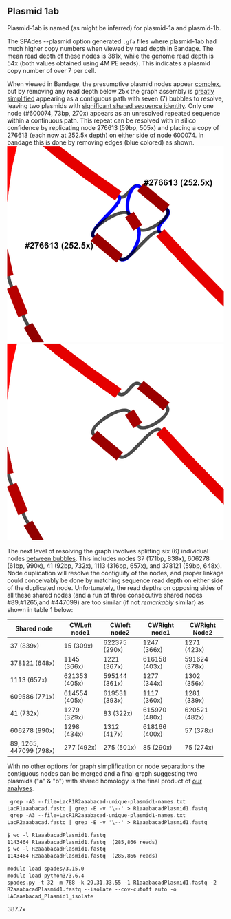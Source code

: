 ---
---

## Plasmid 1ab

Plasmid-1ab is named (as might be inferred) for plasmid-1a and plasmid-1b.

The SPAdes --plasmid option generated `.gfa` files where plasmid-1ab had much higher copy numbers when viewed by read depth in Bandage. The mean read depth of these nodes is 381x, while the genome read depth is 54x (both values obtained using 4M PE reads). This indicates a plasmid copy number of over 7 per cell. 

When viewed in Bandage, the presumptive plasmid nodes appear [complex](/fig/Plasmid1ab-exploded-before-trimming-selected.png), but by removing any read depth below 25x the graph assembly is [greatly simplified](/fig/Plasmid1ab-exploded-after-trimming.png) appearing as a contiguous path with seven (7) bubbles to resolve, leaving two plasmids with [significant shared sequence identity](/fig/Plasmid1ab-after-depth-25-trimming-best-layout.png). Only one node (#600074, 73bp, 270x) appears as an unresolved repeated sequence within a continuous path. This repeat can be resolved with in silico confidence by replicating node 276613 (59bp, 505x) and placing a copy of 276613 (each now at 252.5x depth) on either side of node 600074. In bandage this is done by removing edges (blue colored) as shown.
![Before edge removal](/fig/resolving-276613.png)
![After edge removal](/fig/resolving-600074-B.png) 

The next level of resolving the graph involves splitting six (6) individual nodes [between bubbles](/fig/Plasmid1ab-after-depth-25-trimming-best-layout-depth250-700.png). This includes nodes 37 (171bp, 838x), 606278 (61bp, 990x), 41 (92bp, 732x), 1113 (316bp, 657x), and 378121 (59bp, 648x). Node duplication will resolve the contiguity of the nodes, and proper linkage could conceivably be done by matching sequence read depth on either side of the duplicated node. Unfortunately, the read depths on opposing sides of all these shared nodes (and a run of three consecutive shared nodes #89,#1265,and #447099) are too similar (if not *remarkably* similar) as shown in table 1 below:

| Shared node | CWLeft node1 | CWleft node2 | CWRight node1 | CWRight Node2 | 
| --- | --- | --- | --- | --- |
| 37 (839x) | 15 (309x) | 622375 (290x) | 1247 (366x) | 1271 (423x) |
| 378121 (648x) | 1145 (366x) | 1221 (367x) | 616158 (403x) | 591624 (378x) |
| 1113 (657x) | 621353 (405x) | 595144 (361x) | 1277 (344x) | 1302 (356x) |
| 609586 (771x) | 614554 (405x) | 619531 (393x) | 1117 (360x) | 1281 (339x) |
| 41 (732x) | 1279 (329x) | 83 (322x) | 615970 (480x) | 620521 (482x) |
| 606278 (990x) | 1298 (434x) | 1312 (417x) | 618166 (400x) | 57 (378x) |
| 89, 1265, 447099 (798x) | 277 (492x) | 275 (501x) | 85 (290x) | 75 (274x) |

With no other options for graph simplification or node separations
the contiguous nodes can be merged and a final graph suggesting two plasmids ("a" & "b") 
with shared homology is the final product of [our analyses](/fig/Plasmid1ab-simplified_graphs.png). 

```
 grep -A3 --file=LacR1R2aaabacad-unique-plasmid1-names.txt LacR1aaabacad.fastq | grep -E -v '\--' > R1aaabacadPlasmid1.fastq
 grep -A3 --file=LacR1R2aaabacad-unique-plasmid1-names.txt LacR2aaabacad.fastq | grep -E -v '\--' > R1aaabacadPlasmid1.fastq
```

```
$ wc -l R1aaabacadPlasmid1.fastq
1143464 R1aaabacadPlasmid1.fastq  (285,866 reads)
$ wc -l R2aaabacadPlasmid1.fastq
1143464 R2aaabacadPlasmid1.fastq  (285,866 reads)
```

```
module load spades/3.15.0
module load python3/3.6.4
spades.py -t 32 -m 768 -k 29,31,33,55 -1 R1aaabacadPlasmid1.fastq -2 R2aaabacadPlasmid1.fastq --isolate --cov-cutoff auto -o LACaaabacad_Plasmid1_isolate
```






387.7x